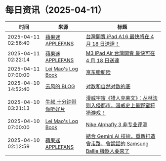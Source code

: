 ﻿# 每日资讯（2025-04-11）

|时间|来源|标题|
|---|---|---|
|2025-04-11 02:56:40|[蘋果迷 APPLEFANS](https://applefans.today/feed/)|[台灣開賣 iPad A16 最快將在 4 月 18 日送達！](https://applefans.today/2025-04-ipad-a16-tw-launch/)|
|2025-04-11 02:22:14|[蘋果迷 APPLEFANS](https://applefans.today/feed/)|[M3 iPad Air 台灣開賣 最快可在 4 月 18 日送達](https://applefans.today/2025-04-tw-launch-m3-ipad-air/)|
|2025-04-11 07:00:00|[Lei Mao's Log Book](https://leimao.github.io/atom.xml)|[京东脂肪险](https://leimao.github.io/essay/%E4%BA%AC%E4%B8%9C%E8%84%82%E8%82%AA%E9%99%A9/)|
|2025-04-10 14:52:40|[云风的 BLOG](http://blog.codingnow.com/atom.xml)|[对数和自然对数的底](https://blog.codingnow.com/2025/04/log_e.html)|
|2025-04-10 03:21:13|[牛叔 十分钟带你听好片](https://getpodcast.xyz/data/ximalaya/11534451.xml)|[漫威宇宙《猎人克莱文》：丛林法则入侵都市，漫威史上最野蛮狩猎游戏！](https://www.ximalaya.com/sound/834432904)|
|2025-04-10 07:00:00|[Lei Mao's Log Book](https://leimao.github.io/atom.xml)|[Nike Alphafly 3 非专业评测](https://leimao.github.io/essay/Nike-Alphafly-3-%E9%9D%9E%E4%B8%93%E4%B8%9A%E8%AF%84%E6%B5%8B/)|
|2025-04-10 02:12:59|[蘋果迷 APPLEFANS](https://applefans.today/feed/)|[結合 Gemini AI 技術，重新打造會走路、會說話的 Samsung Ballie 機器人要來了](https://applefans.today/2025-04-samsung-ballie-robot-with-google/)|
